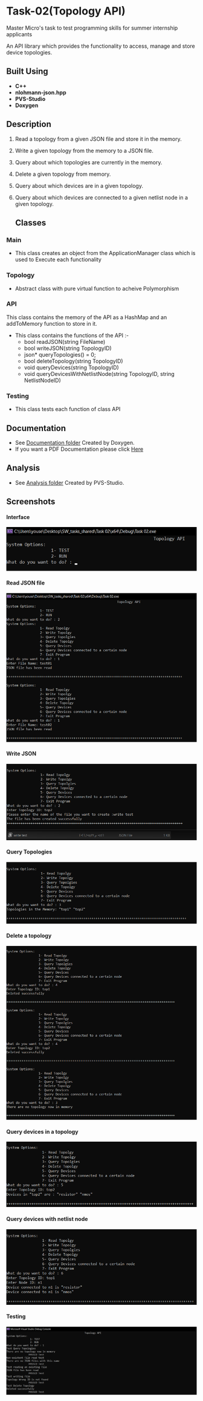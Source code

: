 # Task-02(Topology API)

Master Micro's task to test programming skills for summer internship applicants

An API library which provides the functionality to access, manage and store device topologies.
## Built Using 
- **C++**
- **nlohmann-json.hpp** 
- **PVS-Studio**
- **Doxygen**

## Description
1. Read a topology from a given JSON file and store it in the memory.
2. Write a given topology from the memory to a JSON file.
3. Query about which topologies are currently in the memory.
4. Delete a given topology from memory.
5. Query about which devices are in a given topology.
6. Query about which devices are connected to a given netlist node in
   a given topology.
   
   ## Classes
### Main

* This class creates an object from the ApplicationManager class which is used to Execute each functionality

### Topology

* Abstract class with pure virtual function to acheive Polymorphism
 
 
### API

This class contains the memory of the API as a HashMap and an addToMemory function to store in it.

* This class contains the functions of the API :-
	* bool readJSON(string FileName) 
	* bool writeJSON(string TopologyID)
	* json* queryTopologies() = 0;
	* bool  deleteTopology(string TopologyID)
	* void queryDevices(string TopologyID)
	* void queryDevicesWithNetlistNode(string TopologyID, string NetlistNodeID)
	 
### Testing

* This class tests each function of class API

## Documentation
* See [Documentation folder](https://github.com/Yousef-Rabia/Task02-Topology-API/tree/master/Documentation) Created by Doxygen.
* If you want a PDF Documentation please click [Here](https://drive.google.com/file/d/1CPBmBkBu1Byr7PXc22M7lgW9iJaZJTqw/view?usp=sharing)
## Analysis
* See [Analysis folder](https://github.com/Yousef-Rabia/Task02-Topology-API/tree/master/Code%20analysis%20with%20PVS-Studio) Created by PVS-Studio.


##  Screenshots
#### Interface
<img src="screenshots/1.png" >

#### Read JSON file 
<img src="screenshots/read.png" >

#### Write JSON
<img src="screenshots/write test.png">

#### Query Topologies
<img src="screenshots/3.png" >

#### Delete a topology 
<img src="screenshots/4.png" >

#### Query devices in a topology
<img src="screenshots/5.png" >

#### Query devices with netlist node
<img src="screenshots/6.png">
 

#### Testing
<img src="screenshots/test.png" >
